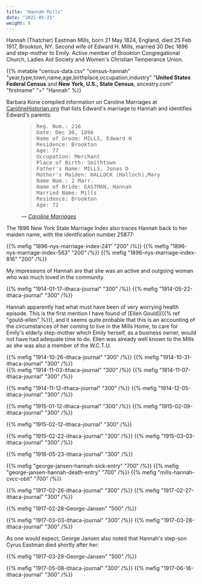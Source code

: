 ```yaml
---
title: "Hannah Mills"
date: "2021-05-25"
weight: 6
---
```


Hannah (Thatcher) Eastman Mills, born 21 May 1824, England, died 25 Feb 1917, Brookton, NY. Second wife of Edward H. Mills, married 30 Dec 1896 and step-mother to Emily. Active member of Brookton Congregational Church, Ladies Aid Society and Women's Christian Temperance Union.

<!--more-->

{{% metable "census-data.csv" "census-hannah" "year,type,town,name,age,birthplace,occupation,industry" "**United States Federal Census** and **New York, U.S., State Census**, ancestry.com" "firstname" "=" "Hannah" %}}

Barbara Kone compiled information on Caroline Marriages at [CarolineHistorian.org](http://carolinehistorian.org) that lists Edward's marriage to Hannah and identifies Edward's parents:

<figure class="quote-only">
<blockquote>
<pre>
Reg. Num.: 216 
Date: Dec 30, 1896 
Name of Groom: MILLS, Edward H 
Residence: Brookton 
Age: 77 
Occupation: Merchant 
Place of Birth: Smithtown
Father's Name: MILLS, Jonas D
Mother's Maiden: HALLOCK (Halloch),Mary
Name Num.: 2 Marr. 
Name of Bride: EASTMAN, Hannah 
Married Name: Mills 
Residence: Brookton 
Age: 72
</pre>
</blockquote>
<figcaption>
— <cite>
<a href="https://storage.googleapis.com/wzukusers/user-27930635/documents/5d5c4f9eb1e78I79rYeM/Caroline_marriages.pdf">Caroline Marriages</a>
</cite>
</figcaption>
</figure>

The 1896 New York State Marriage Index also traces Hannah back to her maiden name, with the identfication number 25877:

<div class="gallery">
{{% mefig "1896-nys-marriage-index-241" "200" /%}}
{{% mefig "1896-nys-marriage-index-563" "200" /%}}
{{% mefig "1896-nys-marriage-index-816" "200" /%}}
</div>

My impressions of Hannah are that she was an active and outgoing woman who was much loved in the community.

<div class="gallery">
  {{% mefig "1914-01-17-ithaca-journal" "300" /%}}
  {{% mefig "1914-05-22-ithaca-journal" "300" /%}}
</div>

Hannah apparently had what must have been of very worrying health episode. This is the first mention I have found of [Ellen Gould]({{% ref "gould-ellen" %}}), and it seems quite probable that this is an accounting of the circumstances of her coming to live in the Mills Home, to care for Emily's elderly step-mother which Emily herself, as a business owner, would not have had adequate time to do. Ellen was already well known to the Mills as she was also a member of the W.C.T.U.


<div class="gallery">
  {{% mefig "1914-10-26-ithaca-journal" "300" /%}}
  {{% mefig "1914-10-31-ithaca-journal" "300" /%}}
</div>

<div class="gallery">
  {{% mefig "1914-11-03-ithaca-journal" "300" /%}}
  {{% mefig "1914-11-07-ithaca-journal" "300" /%}}
</div>

{{% mefig "1914-11-12-ithaca-journal" "300" /%}}
{{% mefig "1914-12-05-ithaca-journal" "300" /%}}

<div class="gallery">
  {{% mefig "1915-01-12-ithaca-journal" "300" /%}}
  {{% mefig "1915-02-09-ithaca-journal" "300" /%}}
</div>

{{% mefig "1915-02-12-ithaca-journal" "300" /%}}

<div class="gallery">
  {{% mefig "1915-02-22-ithaca-journal" "300" /%}}
  {{% mefig "1915-03-03-ithaca-journal" "300" /%}}
</div>

{{% mefig "1916-05-23-ithaca-journal" "300" /%}}

{{% mefig "george-jansen-hannah-sick-entry" "700" /%}}
{{% mefig "george-jansen-hannah-death-entry" "700" /%}}
{{% mefig "mills-hannah-cvcc-obit" "700" /%}}

<div class="gallery">
  {{% mefig "1917-02-26-ithaca-journal" "300" /%}}
  {{% mefig "1917-02-27-ithaca-journal" "300" /%}}
</div>

{{% mefig "1917-02-28-George-Jansen" "500" /%}}

<div class="gallery">
  {{% mefig "1917-03-03-ithaca-journal" "300" /%}}
  {{% mefig "1917-03-28-ithaca-journal" "300" /%}}
</div>

As one would expect, George Jansen also noted that Hannah's step-son Cyrus Eastman died shortly after her:

{{% mefig "1917-03-29-George-Jansen" "500" /%}}

<div class="gallery">
  {{% mefig "1917-05-08-ithaca-journal" "300" /%}}
  {{% mefig "1917-06-16-ithaca-journal" "300" /%}}
</div>

